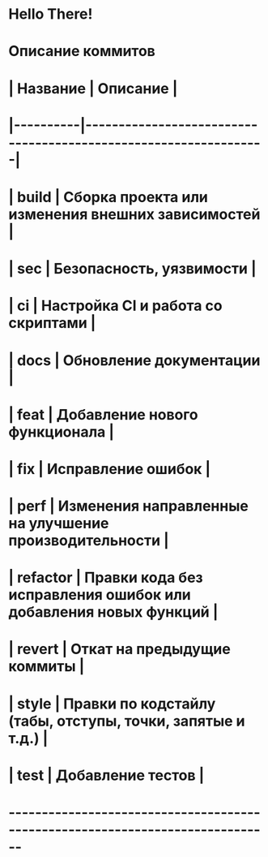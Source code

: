 # Hello There!
# Описание коммитов
# | Название | Описание                                                        |
# |----------|-----------------------------------------------------------------|
# | build	   | Сборка проекта или изменения внешних зависимостей               |
# | sec      | Безопасность, уязвимости                                        |
# | ci       | Настройка CI и работа со скриптами                              |
# | docs	   | Обновление документации                                         |
# | feat	   | Добавление нового функционала                                   |
# | fix	     | Исправление ошибок                                              |
# | perf	   | Изменения направленные на улучшение производительности          |
# | refactor | Правки кода без исправления ошибок или добавления новых функций |
# | revert   | Откат на предыдущие коммиты                                     |
# | style	   | Правки по кодстайлу (табы, отступы, точки, запятые и т.д.)      |
# | test	   | Добавление тестов                                               |
# ------------------------------------------------------------------------------
